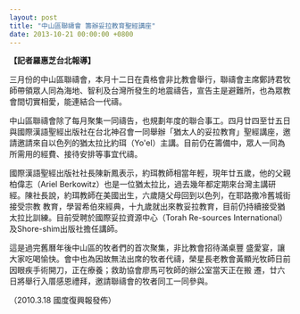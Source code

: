 ```yaml
---
layout: post
title: "中山區聯禱會 籌辦妥拉教育聖經講座"
date: 2013-10-21 00:00:00 +0800
---
```

**【記者羅惠芝台北報導】**

三月份的中山區聯禱會，本月十二日在貴格會非比教會舉行，聯禱會主席鄭詩君牧師帶領眾人同為海地、智利及台灣所發生的地震禱告，宣告主是避難所，也為眾教會間切實相愛，能連結合一代禱。

中山區聯禱會除了每月聚集一同禱告，也規劃年度的聯合事工。四月廿四至廿五日與國際漢語聖經出版社在台北神召會一同舉辦「猶太人的妥拉教育」聖經講座，邀請邀請來自以色列的猶太拉比約珥（Yo'el）主講。目前仍在籌備中，眾人一同為所需用的經費、接待安排等事宜代禱。

國際漢語聖經出版社社長陳新鳳表示，約珥教師相當年輕，現年廿五歲，他的父親柏偉志（Ariel Berkowitz）也是一位猶太拉比，過去幾年都定期來台灣主講研經。陳社長說，約珥教師在美國出生，六歲隨父母回到以色列，在耶路撒冷舊城街接受宗教 教育，學習希伯來經典，十九歲就出來教妥拉教育，目前仍持續接受猶太拉比訓練。目前受聘於國際妥拉資源中心（Torah Re-sources International）及Shore-shim出版社擔任講師。 　

這是過完舊曆年後中山區的牧者們的首次聚集，非比教會招待滿桌豐 盛愛宴，讓大家吃喝愉快。會中也為因故無法出席的牧者代禱，榮星長老教會黃顯光牧師日前因眼疾手術開刀，正在療養；救助協會廖馬可牧師的辦公室當天正在搬 遷，廿六日將舉行入厝感恩禮拜，邀請聯禱會的牧者同工一同參與。 

（2010.3.18 國度復興報發佈）
